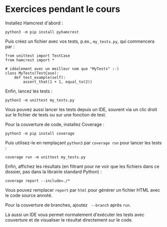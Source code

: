 # Exercices pendant le cours

Installez Hamcrest d'abord :

    python3 -m pip install pyhamcrest

Puis créez un fichier avec vos tests, p.ex., `my_tests.py`, qui commencera par :

    from unittest import TestCase
    from hamcrest import *

    # idéalement avec un meilleur nom que "MyTests" :-)
    class MyTests(TestCase):
        def test_example(self):
            assert_that(1 + 1, equal_to(2))

Enfin, lancez les tests :

    python3 -m unittest my_tests.py

Vous pouvez aussi lancer les tests depuis un IDE, souvent via un clic droit sur le fichier de tests ou sur une fonction de test.


Pour la couverture de code, installez Coverage :

    python3 -m pip install coverage

Puis utilisez-le en remplaçant `python3` par `coverage run` pour lancer les tests :

    coverage run -m unittest my_tests.py

Enfin, affichez les résultats (en filtrant pour ne voir que les fichiers dans ce dossier, pas dans la librairie standard Python) :

    coverage report --include=./*

Vous pouvez remplacer `report` par `html` pour générer un fichier HTML avec le code source annoté.

Pour la couverture de branches, ajoutez ` --branch` après `run`.

Là aussi un IDE vous permet normalement d'exécuter les tests avec couverture et de visualiser le résultat directement sur le code.
